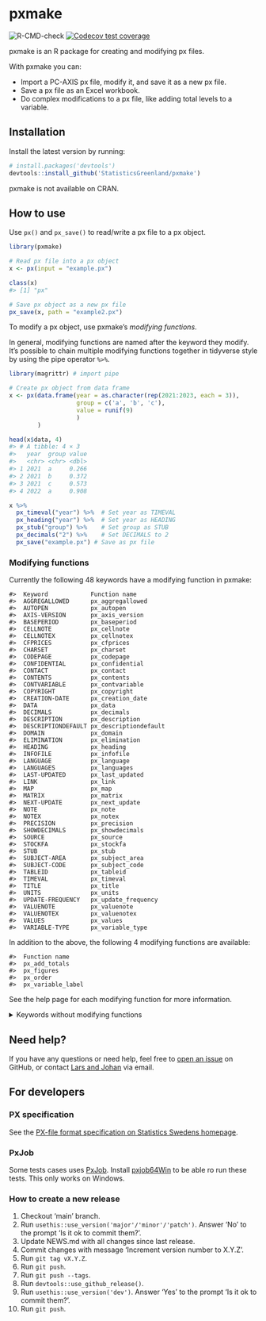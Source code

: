 
<!-- README.md is generated from README.Rmd. Please edit that file -->

# pxmake

<!-- badges: start -->

![R-CMD-check](https://github.com/StatisticsGreenland/pxmake/actions/workflows/R-CMD-check.yml/badge.svg)
[![Codecov test
coverage](https://codecov.io/gh/StatisticsGreenland/pxmake/branch/main/graph/badge.svg)](https://app.codecov.io/gh/StatisticsGreenland/pxmake?branch=main)
<!-- badges: end -->

pxmake is an R package for creating and modifying px files.

With pxmake you can:

- Import a PC-AXIS px file, modify it, and save it as a new px file.
- Save a px file as an Excel workbook.
- Do complex modifications to a px file, like adding total levels to a
  variable.

## Installation

Install the latest version by running:

``` r
# install.packages('devtools')
devtools::install_github('StatisticsGreenland/pxmake')
```

pxmake is not available on CRAN.

## How to use

Use `px()` and `px_save()` to read/write a px file to a px object.

``` r
library(pxmake)

# Read px file into a px object
x <- px(input = "example.px")

class(x)
#> [1] "px"

# Save px object as a new px file
px_save(x, path = "example2.px")
```

To modify a px object, use pxmake’s *modifying functions*.

In general, modifying functions are named after the keyword they modify.
It’s possible to chain multiple modifying functions together in
tidyverse style by using the pipe operator `%>%`.

``` r
library(magrittr) # import pipe

# Create px object from data frame
x <- px(data.frame(year = as.character(rep(2021:2023, each = 3)), 
                   group = c('a', 'b', 'c'), 
                   value = runif(9)
                   )
        ) 

head(x$data, 4)
#> # A tibble: 4 × 3
#>   year  group value
#>   <chr> <chr> <dbl>
#> 1 2021  a     0.266
#> 2 2021  b     0.372
#> 3 2021  c     0.573
#> 4 2022  a     0.908

x %>% 
  px_timeval("year") %>%  # Set year as TIMEVAL
  px_heading("year") %>%  # Set year as HEADING
  px_stub("group") %>%    # Set group as STUB
  px_decimals("2") %>%    # Set DECIMALS to 2
  px_save("example.px") # Save as px file
```

### Modifying functions

Currently the following 48 keywords have a modifying function in pxmake:

    #>  Keyword            Function name        
    #>  AGGREGALLOWED      px_aggregallowed     
    #>  AUTOPEN            px_autopen           
    #>  AXIS-VERSION       px_axis_version      
    #>  BASEPERIOD         px_baseperiod        
    #>  CELLNOTE           px_cellnote          
    #>  CELLNOTEX          px_cellnotex         
    #>  CFPRICES           px_cfprices          
    #>  CHARSET            px_charset           
    #>  CODEPAGE           px_codepage          
    #>  CONFIDENTIAL       px_confidential      
    #>  CONTACT            px_contact           
    #>  CONTENTS           px_contents          
    #>  CONTVARIABLE       px_contvariable      
    #>  COPYRIGHT          px_copyright         
    #>  CREATION-DATE      px_creation_date     
    #>  DATA               px_data              
    #>  DECIMALS           px_decimals          
    #>  DESCRIPTION        px_description       
    #>  DESCRIPTIONDEFAULT px_descriptiondefault
    #>  DOMAIN             px_domain            
    #>  ELIMINATION        px_elimination       
    #>  HEADING            px_heading           
    #>  INFOFILE           px_infofile          
    #>  LANGUAGE           px_language          
    #>  LANGUAGES          px_languages         
    #>  LAST-UPDATED       px_last_updated      
    #>  LINK               px_link              
    #>  MAP                px_map               
    #>  MATRIX             px_matrix            
    #>  NEXT-UPDATE        px_next_update       
    #>  NOTE               px_note              
    #>  NOTEX              px_notex             
    #>  PRECISION          px_precision         
    #>  SHOWDECIMALS       px_showdecimals      
    #>  SOURCE             px_source            
    #>  STOCKFA            px_stockfa           
    #>  STUB               px_stub              
    #>  SUBJECT-AREA       px_subject_area      
    #>  SUBJECT-CODE       px_subject_code      
    #>  TABLEID            px_tableid           
    #>  TIMEVAL            px_timeval           
    #>  TITLE              px_title             
    #>  UNITS              px_units             
    #>  UPDATE-FREQUENCY   px_update_frequency  
    #>  VALUENOTE          px_valuenote         
    #>  VALUENOTEX         px_valuenotex        
    #>  VALUES             px_values            
    #>  VARIABLE-TYPE      px_variable_type

In addition to the above, the following 4 modifying functions are
available:

    #>  Function name    
    #>  px_add_totals    
    #>  px_figures       
    #>  px_order         
    #>  px_variable_label

See the help page for each modifying function for more information.

<details>
<summary>
Keywords without modifying functions
</summary>

These 36 keywords currently doesn’t have a modifying function, but can
be implemented.

    #>  Keyword             Function name          Priority Complexity
    #>  ATTRIBUTE-ID        px_attribute_id                           
    #>  ATTRIBUTE-TEXT      px_attribute_text                         
    #>  ATTRIBUTES          px_attributes                             
    #>  DATABASE            px_database                               
    #>  DATANOTE            px_datanote                               
    #>  DATANOTECELL        px_datanotecell                           
    #>  DATANOTESUM         px_datanotesum                            
    #>  DATASYMBOL1         px_datasymbol1                            
    #>  DATASYMBOL2         px_datasymbol2                            
    #>  DATASYMBOL3         px_datasymbol3                            
    #>  DATASYMBOL4         px_datasymbol4                            
    #>  DATASYMBOL5         px_datasymbol5                            
    #>  DATASYMBOL6         px_datasymbol6                            
    #>  DATASYMBOLNIL       px_datasymbolnil                          
    #>  DATASYMBOLSUM       px_datasymbolsum                          
    #>  DAYADJ              px_dayadj                                 
    #>  DEFAULT-GRAPH       px_default_graph                          
    #>  DIRECTORY-PATH      px_directory_path                         
    #>  DOUBLECOLUMN        px_doublecolumn                           
    #>  FIRST-PUBLISHED     px_first_published                        
    #>  HIERARCHIES         px_hierarchies                            
    #>  HIERARCHYLEVELS     px_hierarchylevels                        
    #>  HIERARCHYLEVELSOPEN px_hierarchylevelsopen                    
    #>  HIERARCHYNAMES      px_hierarchynames                         
    #>  INFO                px_info                                   
    #>  KEYS                px_keys                                   
    #>  META-ID             px_meta_id                                
    #>  OFFICIAL-STATISTICS px_official_statistics                    
    #>  PARTITIONED         px_partitioned                            
    #>  PRESTEXT            px_prestext                               
    #>  PX-SERVER           px_px_server                              
    #>  REFPERIOD           px_refperiod                              
    #>  ROUNDING            px_rounding                               
    #>  SEASADJ             px_seasadj                                
    #>  SURVEY              px_survey                                 
    #>  SYNONYMS            px_synonyms

Finally these 2 keywords will not have a modifying function, because
they are automatically determined by the data.

    #>  Keyword     
    #>  CODES       
    #>  VARIABLECODE

</details>

## Need help?

If you have any questions or need help, feel free to [open an
issue](https://github.com/StatisticsGreenland/pxmake/issues/new) on
GitHub, or contact [Lars and
Johan](https://github.com/StatisticsGreenland/pxmake/graphs/contributors)
via email.

## For developers

### PX specification

See the [PX-file format specification on Statistics Swedens
homepage](https://www.scb.se/globalassets/vara-tjanster/px-programmen/px-file_format_specification_2013.pdf).

### PxJob

Some tests cases uses
[PxJob](https://www.stat.fi/tup/tilastotietokannat/px-tuoteperhe_en.html).
Install [pxjob64Win](https://github.com/StatisticsGreenland/pxjob64Win)
to be able ro run these tests. This only works on Windows.

### How to create a new release

1.  Checkout ‘main’ branch.
2.  Run `usethis::use_version('major'/'minor'/'patch')`. Answer ‘No’ to
    the prompt ‘Is it ok to commit them?’.
3.  Update NEWS.md with all changes since last release.
4.  Commit changes with message ‘Increment version number to X.Y.Z’.
5.  Run `git tag vX.Y.Z`.
6.  Run `git push`.
7.  Run `git push --tags`.
8.  Run `devtools::use_github_release()`.
9.  Run `usethis::use_version('dev')`. Answer ‘Yes’ to the prompt ‘Is it
    ok to commit them?’.
10. Run `git push`.

